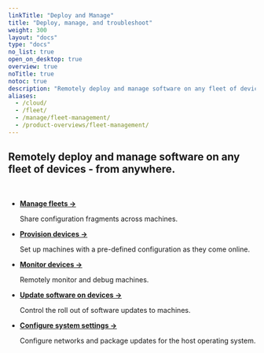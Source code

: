 ```yaml
---
linkTitle: "Deploy and Manage"
title: "Deploy, manage, and troubleshoot"
weight: 300
layout: "docs"
type: "docs"
no_list: true
open_on_desktop: true
overview: true
noTitle: true
notoc: true
description: "Remotely deploy and manage software on any fleet of devices. You can monitor all connected devices and troubleshoot any issues - from anywhere."
aliases:
  - /cloud/
  - /fleet/
  - /manage/fleet-management/
  - /product-overviews/fleet-management/
---
```


<div class="max-page gray-container">
<h2> Remotely deploy and manage software on any fleet of devices - from anywhere.</h2>
<br>

- [**Manage fleets →**](/manage/fleet/reuse-configuration/)

  Share configuration fragments across machines.

- [**Provision devices →**](/manage/fleet/provision/setup/)

  Set up machines with a pre-defined configuration as they come online.

- [**Monitor devices →**](/manage/troubleshoot/monitor/)

  Remotely monitor and debug machines.

- [**Update software on devices →**](/manage/software/update-software/)

  Control the roll out of software updates to machines.

- [**Configure system settings →**](/manage/fleet/system-settings/)

  Configure networks and package updates for the host operating system.

</div>
